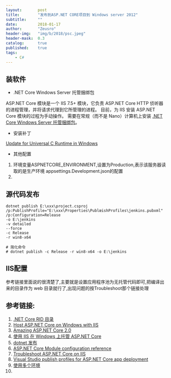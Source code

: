 ```yaml
---
layout:       post
title:        "发布到ASP.NET CORE项目到 Windows server 2012"
subtitle:     ""
date:         2018-01-17
author:       "Zeusro"
header-img:   "img/b/2018/psc.jpeg"
header-mask:  0.3
catalog:      true
published:    true
tags:
    - C#
---
```



## 装软件
* .NET Core Windows Server 托管捆绑包

ASP.NET Core 模块是一个 IIS 7.5+ 模块，它负责 ASP.NET Core HTTP 侦听器的进程管理，并将请求代理到它所管理的进程。 目前，为 IIS 安装 ASP.NET Core 模块的过程为手动操作。 需要在常规（而不是 Nano）计算机上安装 [.NET Core Windows Server 托管捆绑包](https://aka.ms/dotnetcore-2-windowshosting)。

* 安装补丁

[Update for Universal C Runtime in Windows](https://support.microsoft.com/en-us/help/2999226/update-for-universal-c-runtime-in-windows)

* 其他配置

1. 环境变量ASPNETCORE_ENVIRONMENT,设置为Production,表示该服务器读取的是生产环境 appsettings.Development.json的配置
2. 


## 源代码发布
```
dotnet publish E:\xxx\project.csproj 
/p:PublishProfile="E:\xxx\Properties\PublœishProfiles\jenkins.pubxml" 
/p:Configuration=Release 
-o E:\jenkins 
-v detailed  
--force 
-c Release 
-r win8-x64

# 简化命令
# dotnet publish -c Release -r win8-x64 -o E:\jenkins 
```

## IIS配置
参考链接里面说的很清楚了,主要就是设置应用程序池为无托管代码即可,把编译出来的目录作为 web 目录就行了,出现问题的按Troubleshoot那个链接处理


## 参考链接:
1. [.NET Core RID 目录](https://docs.microsoft.com/zh-cn/dotnet/core/rid-catalog)
2. [Host ASP.NET Core on Windows with IIS](https://docs.microsoft.com/zh-cn/aspnet/core/host-and-deploy/iis/index?tabs=aspnetcore2x)
3. [Amazing ASP.NET Core 2.0](http://www.cnblogs.com/savorboard/p/aspnetcore2-feature.html)
4. [使用 IIS 在 Windows 上托管 ASP.NET Core](https://docs.microsoft.com/zh-cn/aspnet/core/host-and-deploy/iis/index?tabs=aspnetcore2x#iis-configuration)
5. [dotnet 发布](https://docs.microsoft.com/zh-cn/dotnet/core/tools/dotnet-publish?tabs=netcore2x)
6. [ASP.NET Core Module configuration reference](https://docs.microsoft.com/zh-cn/aspnet/core/host-and-deploy/aspnet-core-module#aspnet-core-module-with-an-iis-shared-configuration)
7. [Troubleshoot ASP.NET Core on IIS](https://docs.microsoft.com/zh-cn/aspnet/core/host-and-deploy/iis/troubleshoot)
8. [Visual Studio publish profiles for ASP.NET Core app deployment](https://docs.microsoft.com/zh-cn/aspnet/core/host-and-deploy/visual-studio-publish-profiles?tabs=aspnetcore2x)
9. [使用多个环境](https://docs.microsoft.com/zh-cn/aspnet/core/fundamentals/environments)
10. 
